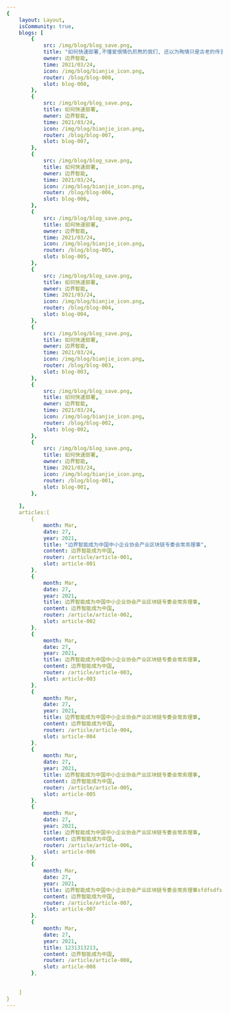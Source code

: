 ```yaml
---
{
    layout: Layout,
    isCommunity: true,
    blogs: [
        {
            src: /img/blog/blog_save.png,
            title: "如何快速部署,不懂爱恨情仇煎熬的我们, 还以为殉情只是古老的传言, 相信那一天会低过永远",
            owner: 边界智能,
            time: 2021/03/24,
            icon: /img/blog/bianjie_icon.png,
            router: /blog/blog-008,
            slot: blog-008,
        },
        {
            src: /img/blog/blog_save.png,
            title: 如何快速部署,
            owner: 边界智能,
            time: 2021/03/24,
            icon: /img/blog/bianjie_icon.png,
            router: /blog/blog-007,
            slot: blog-007,
        },
        {
            src: /img/blog/blog_save.png,
            title: 如何快速部署,
            owner: 边界智能,
            time: 2021/03/24,
            icon: /img/blog/bianjie_icon.png,
            router: /blog/blog-006,
            slot: blog-006,
        },
        {
            src: /img/blog/blog_save.png,
            title: 如何快速部署,
            owner: 边界智能,
            time: 2021/03/24,
            icon: /img/blog/bianjie_icon.png,
            router: /blog/blog-005,
            slot: blog-005,
        },
        {
            src: /img/blog/blog_save.png,
            title: 如何快速部署,
            owner: 边界智能,
            time: 2021/03/24,
            icon: /img/blog/bianjie_icon.png,
            router: /blog/blog-004,
            slot: blog-004,
        },
        {
            src: /img/blog/blog_save.png,
            title: 如何快速部署,
            owner: 边界智能,
            time: 2021/03/24,
            icon: /img/blog/bianjie_icon.png,
            router: /blog/blog-003,
            slot: blog-003,
        },
        {
            src: /img/blog/blog_save.png,
            title: 如何快速部署,
            owner: 边界智能,
            time: 2021/03/24,
            icon: /img/blog/bianjie_icon.png,
            router: /blog/blog-002,
            slot: blog-002,
        },
        {
            src: /img/blog/blog_save.png,
            title: 如何快速部署,
            owner: 边界智能,
            time: 2021/03/24,
            icon: /img/blog/bianjie_icon.png,
            router: /blog/blog-001,
            slot: blog-001,
        },
        
    ],
    articles:[
        {
            month: Mar,
            date: 27,
            year: 2021,
            title: "边界智能成为中国中小企业协会产业区块链专委会常务理事",
            content: 边界智能成为中国, 
            router: /article/article-001,
            slot: article-001
        },
        {
            month: Mar,
            date: 27,
            year: 2021,
            title: 边界智能成为中国中小企业协会产业区块链专委会常务理事,
            content: 边界智能成为中国, 
            router: /article/article-002,
            slot: article-002
        },
        {
            month: Mar,
            date: 27,
            year: 2021,
            title: 边界智能成为中国中小企业协会产业区块链专委会常务理事,
            content: 边界智能成为中国, 
            router: /article/article-003,
            slot: article-003
        },
        {
            month: Mar,
            date: 27,
            year: 2021,
            title: 边界智能成为中国中小企业协会产业区块链专委会常务理事,
            content: 边界智能成为中国, 
            router: /article/article-004,
            slot: article-004
        },
        {
            month: Mar,
            date: 27,
            year: 2021,
            title: 边界智能成为中国中小企业协会产业区块链专委会常务理事,
            content: 边界智能成为中国, 
            router: /article/article-005,
            slot: article-005
        },
        {
            month: Mar,
            date: 27,
            year: 2021,
            title: 边界智能成为中国中小企业协会产业区块链专委会常务理事,
            content: 边界智能成为中国, 
            router: /article/article-006,
            slot: article-006
        },
        {
            month: Mar,
            date: 27,
            year: 2021,
            title: 边界智能成为中国中小企业协会产业区块链专委会常务理事sfdfsdfs,
            content: 边界智能成为中国, 
            router: /article/article-007,
            slot: article-007
        },
        {
            month: Mar,
            date: 27,
            year: 2021,
            title: 1231313213,
            content: 边界智能成为中国, 
            router: /article/article-008,
            slot: article-008
        },
        
        
    ]
}
---
```

